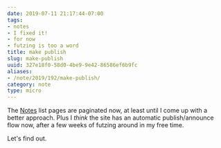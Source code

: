 ```yaml
---
date: 2019-07-11 21:17:44-07:00
tags:
- notes
- I fixed it!
- for now
- futzing is too a word
title: make publish
slug: make-publish
uuid: 327e18f0-58d0-4be9-9e42-86586ef6b9fc
aliases:
- /note/2019/192/make-publish/
category: note
type: micro
---
```

The [Notes][] list pages are paginated now, at least until I come up with a
better approach. Plus I *think* the site has an automatic publish/announce flow
now, after a few weeks of futzing around in my free time.

Let's find out.

[Notes]: /note